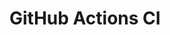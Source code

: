 # GitHub Actions CI













































































































































































































































































































































































































































































































































































































































































































































































































































































































































































































































































































































































































































































































































































































































































































































































































































































































































































































































































































































































































































































































































































































































































































































































































































































































































































































































































































































































































































































































































































































































































































































































































































































































































































































































































































































































